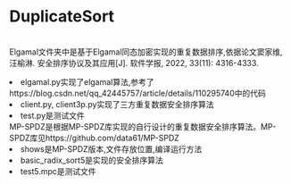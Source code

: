# DuplicateSort
<br>Elgamal文件夹中是基于Elgamal同态加密实现的重复数据排序,依据论文窦家维, 汪榆淋. 安全排序协议及其应用[J]. 软件学报, 2022, 33(11): 4316-4333.
    <li>elgamal.py实现了elgamal算法,参考了https://blog.csdn.net/qq_42445757/article/details/110295740中的代码
    <li>client.py, client3p.py实现了三方重复数据安全排序算法
    <li>test.py是测试文件
<br>MP-SPDZ是根据MP-SPDZ库实现的自行设计的重复数据安全排序算法。MP-SPDZ库见https://github.com/data61/MP-SPDZ
    <li>shows是MP-SPDZ版本,文件存放位置,编译运行方法
    <li>basic_radix_sort5是实现的安全排序算法
    <li>test5.mpc是测试文件
